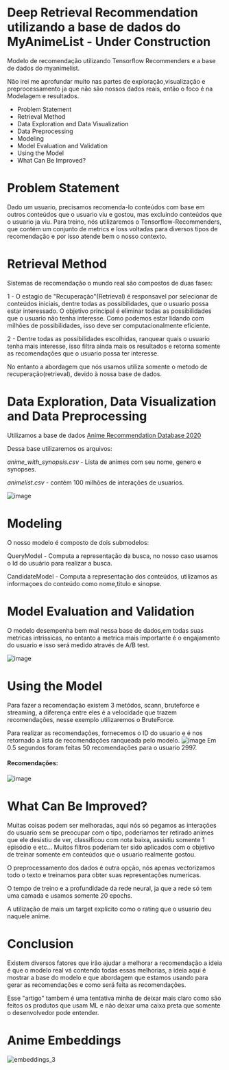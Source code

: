 # Deep Retrieval Recommendation utilizando a base de dados do MyAnimeList - Under Construction 
Modelo de recomendação utilizando Tensorflow Recommenders e a base de dados do myanimelist.

Não irei me aprofundar muito nas partes de exploração,visualização e preprocessamento ja que não são nossos dados reais, então o foco é na Modelagem e resultados.

- Problem Statement
- Retrieval Method
- Data Exploration and Data Visualization
- Data Preprocessing
- Modeling
- Model Evaluation and Validation
- Using the Model
- What Can Be Improved?

# Problem Statement
Dado um usuario, precisamos recomenda-lo conteúdos com base em outros conteúdos que o usuario viu e gostou, mas excluindo conteúdos que o usuario ja viu.
Para treino, nós utilizaremos o Tensorflow-Recommenders, que contém um conjunto de metrics e loss voltadas para diversos tipos de recomendação e por isso atende bem o nosso contexto.
# Retrieval Method
Sistemas de recomendação o mundo real são compostos de duas fases:

1 - O estagio de "Recuperação"(Retrieval) é responsavel por selecionar de conteúdos iniciais, dentre todas as possibilidades, que o usuario possa estar interessado. O objetivo principal é eliminar todas as possibilidades que o usuario não tenha interesse. Como podemos estar lidando com milhões de possibilidades, isso deve ser computacionalmente eficiente.

2 - Dentre todas as possibilidades escolhidas, ranquear quais o usuario tenha mais interesse, isso filtra ainda mais os resultados e retorna somente as recomendações que o usuario possa ter interesse.

No entanto a abordagem que nós usamos utiliza somente o metodo de recuperação(retrieval), devido à nossa base de dados.

# Data Exploration, Data Visualization and Data Preprocessing
Utilizamos a base de dados [Anime Recommendation Database 2020](https://www.kaggle.com/hernan4444/anime-recommendation-database-2020)

Dessa base utilizaremos os arquivos:

*anime_with_synopsis.csv* - Lista de animes com seu nome, genero e synopses.

*animelist.csv* - contém 100 milhões de interações de usuarios.

![image](https://user-images.githubusercontent.com/71555983/155591932-1ca7165e-3008-465a-ba84-17f439b849b4.png)

# Modeling

O nosso modelo é composto de dois submodelos:

QueryModel - Computa a representação da busca, no nosso caso usamos o Id do usuário para realizar a busca.

CandidateModel - Computa a representação dos conteúdos, utilizamos as informaçoes do conteúdo como nome,titulo e sinopse.

# Model Evaluation and Validation
O modelo desempenha bem mal nessa base de dados,em todas suas metricas intrissicas, no entanto a metrica mais importante é o engajamento do usuario e isso será medido através de A/B test.

![image](https://user-images.githubusercontent.com/71555983/155594853-b68f137e-c16e-4562-9e06-fbd8d709db37.png)

# Using the Model
Para fazer a recomendação existem 3 metódos, scann, bruteforce e streaming, a diferença entre eles é a velocidade que trazem recomendações, nesse exemplo utilizaremos o BruteForce.

Para realizar as recomendações, fornecemos o ID do usuario e é nos retornado a lista de recomendações ranqueada pelo modelo.
![image](https://user-images.githubusercontent.com/71555983/155600874-124e6414-a5a9-4625-8690-88e52f642eac.png)
Em 0.5 segundos foram feitas 50 recomendações para o usuario 2997.

#### Recomendações:
![image](https://user-images.githubusercontent.com/71555983/155601155-dbab3d30-4138-4604-9e6c-763e97730509.png)

# What Can Be Improved?
Muitas coisas podem ser melhoradas, aqui nós só pegamos as interações do usuario sem se preocupar com o tipo, poderiamos ter retirado animes que ele desistiu de ver, classificou com nota baixa, assistiu somente 1 episódio e etc...
Muitos filtros poderiam ter sido aplicados com o objetivo de treinar somente em conteúdos que o usuario realmente gostou.

O preprocessamento dos dados é outra opção, nós apenas vectorizamos todo o texto e treinamos para obter suas representações numericas.

O tempo de treino e a profundidade da rede neural, ja que a rede só tem uma camada e usamos somente 20 epochs.

A utilização de mais um target explicito como o rating que o usuario deu naquele anime.

# Conclusion
Existem diversos fatores que irão ajudar a melhorar a recomendação a ideia é que o modelo real vá contendo todas essas melhorias, a ideia aqui é mostrar a base do modelo e que abordagem que estamos usando para gerar as recomendações e como será feita as recomendações.

Esse "artigo" tambem é uma tentativa minha de deixar mais claro como são feitos os produtos que usam ML e não deixar uma caixa preta que somente o desenvolvedor pode entender.
# Anime Embeddings
![embeddings_3](https://user-images.githubusercontent.com/71555983/155336541-8dec7647-07ba-43eb-8a12-7d229645bbbc.png)

